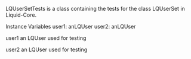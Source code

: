LQUserSetTests is a class containing the tests for the class LQUserSet in Liquid-Core.

Instance Variables
	user1:		anLQUser
	user2:		anLQUser

user1
	an LQUser used for testing

user2
	an LQUser used for testing
